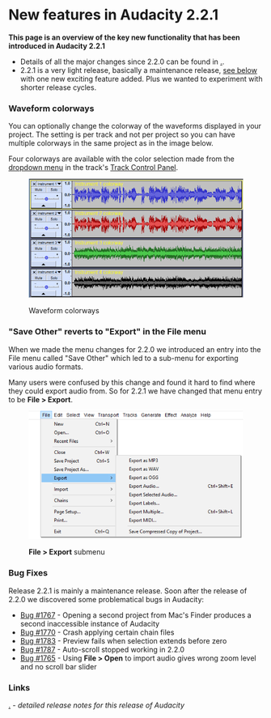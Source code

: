 # New features in Audacity 2.2.1

**This page is an overview of the key new functionality that has been introduced in Audacity 2.2.1**

* Details of all the major changes since 2.2.0 can be found in [.](./ "mention").
* 2.2.1 is a very light release, basically a maintenance release, [see below](broken-reference) with one new exciting feature added. Plus we wanted to experiment with shorter release cycles.

### Waveform colorways

You can optionally change the colorway of the waveforms displayed in your project. The setting is per track and not per project so you can have multiple colorways in the same project as in the image below.

Four colorways are available with the color selection made from the [dropdown menu](http://manual.audacityteam.org/man/audio\_track\_dropdown\_menu.html) in the track's [Track Control Panel](http://manual.audacityteam.org/man/track\_control\_panel\_and\_vertical\_scale.html).

<figure><img src="../../../../.gitbook/assets/image (51).png" alt=""><figcaption><p>Waveform colorways</p></figcaption></figure>

### "Save Other" reverts to "Export" in the File menu

When we made the menu changes for 2.2.0 we introduced an entry into the File menu called "Save Other" which led to a sub-menu for exporting various audio formats.

Many users were confused by this change and found it hard to find where they could export audio from. So for 2.2.1 we have changed that menu entry to be **File > Export**.

<figure><img src="../../../../.gitbook/assets/image (30).png" alt=""><figcaption><p><strong>File > Export</strong> submenu</p></figcaption></figure>

### Bug Fixes

Release 2.2.1 is mainly a maintenance release. Soon after the release of 2.2.0 we discovered some problematical bugs in Audacity:

* [Bug #1767](http://bugzilla.audacityteam.org/show\_bug.cgi?id=1767) - Opening a second project from Mac's Finder produces a second inaccessible instance of Audacity
* [Bug #1770](http://bugzilla.audacityteam.org/show\_bug.cgi?id=1770) - Crash applying certain chain files
* [Bug #1783](http://bugzilla.audacityteam.org/show\_bug.cgi?id=1783) - Preview fails when selection extends before zero
* [Bug #1787](https://bugzilla.audacityteam.org/show\_bug.cgi?id=1787) - Auto-scroll stopped working in 2.2.0
* [Bug #1765](http://bugzilla.audacityteam.org/show\_bug.cgi?id=1765) - Using **File > Open** to import audio gives wrong zoom level and no scroll bar slider

### Links

[.](./ "mention") _- detailed release notes for this release of Audacity_
